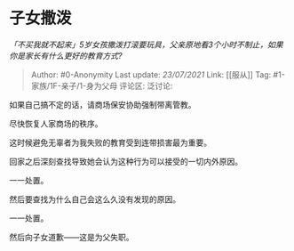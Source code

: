 # 子女撒泼
*「不买我就不起来」5岁女孩撒泼打滚要玩具，父亲原地看3个小时不制止，如果你是家长有什么更好的教育方式?*

> Author: #0-Anonymity
> Last update: *23/07/2021*
> Link: [[服从]]
> Tag: #1-家族/1F-亲子/1-身为父母 
> 评论区:
> 泛讨论:

如果自己搞不定的话，请商场保安协助强制带离管教。

尽快恢复人家商场的秩序。

这时候避免无辜者为我失败的教育受到连带损害最为重要。

回家之后深刻查找导致她会认为这种行为可以接受的一切内外原因。

一一处置。

然后要查找为什么自己会这么久没有发现的原因。

一一处置。

然后向子女道歉——这是为父失职。

